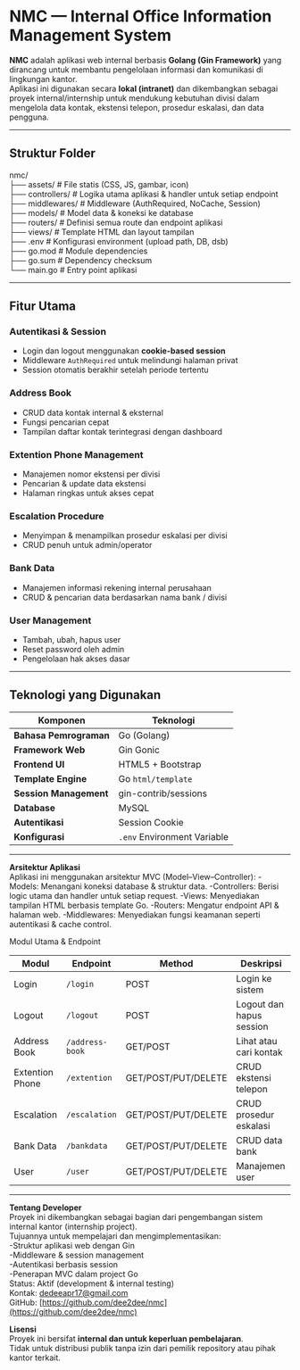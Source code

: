 # NMC — Internal Office Information Management System

**NMC** adalah aplikasi web internal berbasis **Golang (Gin Framework)** yang dirancang untuk membantu pengelolaan informasi dan komunikasi di lingkungan kantor.  
Aplikasi ini digunakan secara **lokal (intranet)** dan dikembangkan sebagai proyek internal/internship untuk mendukung kebutuhan divisi dalam mengelola data kontak, ekstensi telepon, prosedur eskalasi, dan data pengguna.

---

## Struktur Folder

nmc/  
├── assets/      # File statis (CSS, JS, gambar, icon)  
├── controllers/ # Logika utama aplikasi & handler untuk setiap endpoint  
├── middlewares/ # Middleware (AuthRequired, NoCache, Session)  
├── models/      # Model data & koneksi ke database  
├── routers/     # Definisi semua route dan endpoint aplikasi  
├── views/       # Template HTML dan layout tampilan  
├── .env         # Konfigurasi environment (upload path, DB, dsb)  
├── go.mod       # Module dependencies  
├── go.sum       # Dependency checksum  
└── main.go      # Entry point aplikasi  


---

## Fitur Utama

### Autentikasi & Session
- Login dan logout menggunakan **cookie-based session**
- Middleware `AuthRequired` untuk melindungi halaman privat
- Session otomatis berakhir setelah periode tertentu

### Address Book
- CRUD data kontak internal & eksternal
- Fungsi pencarian cepat
- Tampilan daftar kontak terintegrasi dengan dashboard

### Extention Phone Management
- Manajemen nomor ekstensi per divisi
- Pencarian & update data ekstensi
- Halaman ringkas untuk akses cepat

### Escalation Procedure
- Menyimpan & menampilkan prosedur eskalasi per divisi
- CRUD penuh untuk admin/operator

### Bank Data
- Manajemen informasi rekening internal perusahaan
- CRUD & pencarian data berdasarkan nama bank / divisi

### User Management
- Tambah, ubah, hapus user
- Reset password oleh admin
- Pengelolaan hak akses dasar

---

## Teknologi yang Digunakan

| Komponen               | Teknologi                   |
|------------------------|-----------------------------|
| **Bahasa Pemrograman** | Go (Golang)                 |
| **Framework Web**      | Gin Gonic                   |
| **Frontend UI**        | HTML5 + Bootstrap           |
| **Template Engine**    | Go `html/template`          |
| **Session Management** | gin-contrib/sessions        |
| **Database**           | MySQL                       |
| **Autentikasi**        | Session Cookie              |
| **Konfigurasi**        | `.env` Environment Variable |

---

**Arsitektur Aplikasi**  
Aplikasi ini menggunakan arsitektur MVC (Model–View–Controller):
-Models: Menangani koneksi database & struktur data.
-Controllers: Berisi logic utama dan handler untuk setiap request.
-Views: Menyediakan tampilan HTML berbasis template Go.
-Routers: Mengatur endpoint API & halaman web.
-Middlewares: Menyediakan fungsi keamanan seperti autentikasi & cache control.

Modul Utama & Endpoint

| Modul           | Endpoint        | Method              | Deskripsi                |
| --------------- | --------------- | ------------------- | ------------------------ |
| Login           | `/login`        | POST                | Login ke sistem          |
| Logout          | `/logout`       | POST                | Logout dan hapus session |
| Address Book    | `/address-book` | GET/POST            | Lihat atau cari kontak   |
| Extention Phone | `/extention`    | GET/POST/PUT/DELETE | CRUD ekstensi telepon    |
| Escalation      | `/escalation`   | GET/POST/PUT/DELETE | CRUD prosedur eskalasi   |
| Bank Data       | `/bankdata`     | GET/POST/PUT/DELETE | CRUD data bank           |
| User            | `/user`         | GET/POST/PUT/DELETE | Manajemen user           |

---

**Tentang Developer**  
Proyek ini dikembangkan sebagai bagian dari pengembangan sistem internal kantor (internship project).  
Tujuannya untuk mempelajari dan mengimplementasikan:  
-Struktur aplikasi web dengan Gin  
-Middleware & session management  
-Autentikasi berbasis session  
-Penerapan MVC dalam project Go  
Status: Aktif (development & internal testing)  
Kontak: dedeeapr17@gmail.com  
GitHub: [https://github.com/dee2dee/nmc](https://github.com/dee2dee/nmc)  
  
**Lisensi**  
Proyek ini bersifat **internal dan untuk keperluan pembelajaran**.  
Tidak untuk distribusi publik tanpa izin dari pemilik repository atau pihak kantor terkait.  

